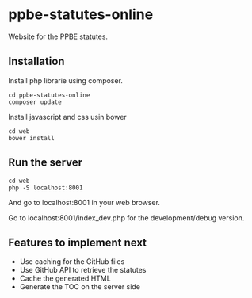 # ppbe-statutes-online

Website for the PPBE statutes.

## Installation

Install php librarie using composer.

```
cd ppbe-statutes-online
composer update
```

Install javascript and css usin bower

```
cd web
bower install
```

## Run the server

```
cd web
php -S localhost:8001
```

And go to localhost:8001 in your web browser.

Go to localhost:8001/index_dev.php for the development/debug version.

## Features to implement next

* Use caching for the GitHub files
* Use GitHub API to retrieve the statutes
* Cache the generated HTML
* Generate the TOC on the server side

